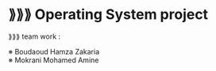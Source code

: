 # ⟫⟫⟫ Operating System project
⟫⟫⟫ team work :  
  
※ Boudaoud Hamza Zakaria  
※ Mokrani Mohamed Amine
